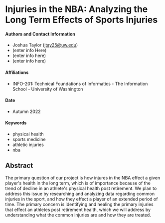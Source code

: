 # Injuries in the NBA: Analyzing the Long Term Effects of Sports Injuries

#### Authors and Contact Information
* Joshua Taylor (jtay25@uw.edu)
* (enter info Here)
* (enter info here)
* (enter info here)

#### Affiliations
* INFO-201: Technical Foundations of Informatics - The Information School - University of Washington  

#### Date
* Autumn 2022

#### Keywords
* physical health
* sports medicine
* athletic injuries
* nba

## **Abstract**
  The primary question of our project is how injures in the NBA effect a given player's health in the long term, which is of importance because of the trend of decline in an athlete's physical health post retirement. We plan to address this issue by researching and analyzing data regarding common injuries in the sport, and how they effect a player of an extended period of time. The primary concern is identifying and healing the primary injuries that effect an athletes post retirement health, which we will address by understanding what the common injuries are and how they are treated.
